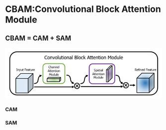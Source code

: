 # CBAM:Convolutional Block Attention Module
## CBAM = CAM + SAM
![CBAM的理论结构图](https://github.com/handsomeman118/CBAM_By_Torch/blob/main/CBAMgraph.png)

### CAM

### SAM
